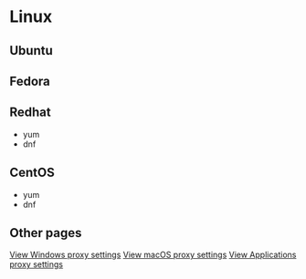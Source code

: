 # Linux

## Ubuntu

## Fedora

## Redhat

- yum
- dnf

## CentOS

- yum
- dnf

## Other pages

[View Windows proxy settings](/proxy/windows ':class=mb-button')
[View macOS proxy settings](/proxy/macos ':class=mb-button')
[View Applications proxy settings](/proxy/apps ':class=mb-button')
